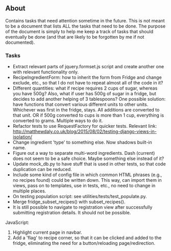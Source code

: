 ## About
Contains tasks that need attention sometime in the future. This is not 
meant to be a document that lists ALL the tasks that need to be done. 
The purpose of the document is simply to help me keep a track of tasks
that should eventually be done (and that are likely to be forgotten by
me if not documented).

### Tasks
- Extract relevant parts of jquery.formset.js script and create another 
one with relevant functionality only.
- RecipeIngredientForm: how to inherit the form from Fridge and change 
exclude, etc., so that I do not have to repeat almost all of the code in it?
- Different quantities: what if recipe requires 2 cups of sugar, whereas you 
have 500g? Also, what if user has 500g of sugar in a fridge, but decides to 
add another helping of 3 tablespoons? One possible solution: have functions 
that convert various different units to other units. Whichever was first in 
the fridge, stays. All additions are converted to that unit. OR if 500g 
converted to cups is more than 1 cup, everything is converted to grams. 
Multiple ways to do it.
- Refactor tests to use RequestFactory for quicker tests. Relevant link:
http://matthewdaly.co.uk/blog/2015/08/02/testing-django-views-in-isolation/
- Change ingredient 'type' to something else. Now shadows built-in name.
- Figure out a way to separate multi-word ingredients. Dash (current) does 
not seem to be a safe choice. Maybe something else instead of it?
- Update mock_db.py to have stuff that is used in other tests, so that code 
duplication can be reduced. 
- Include some kind of config file in which common HTML phrases (e.g., no 
recipes found) could be written down. This way, can import them in views, 
pass on to templates, use in tests, etc., no need to change in multiple places.
- On testing population script: see utilities/tests/test_populate.py.
- Merge fridge_subset_recipes() with subset_recipes().
- It is still possible to navigate to registration view after successfully 
submitting registration details. It should not be possible.

JavaScript:
1. Highlight current page in navbar.
2. Add a 'flag' to recipe corner, so that it can be clicked and added to the 
fridge, eliminating the need for a button/reloading page/redirection.